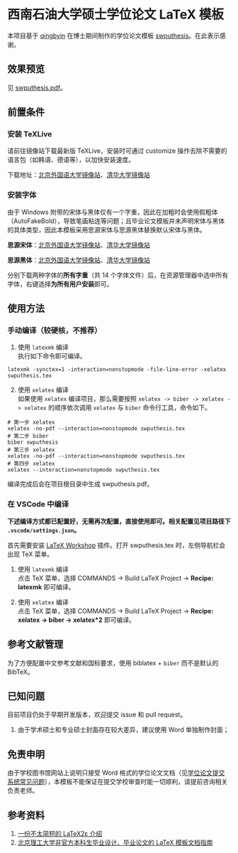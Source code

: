 # 西南石油大学硕士学位论文 LaTeX 模板

本项目基于 [qingbyin](https://github.com/qingbyin) 在博士期间制作的学位论文模板 [swputhesis](https://github.com/qingbyin/swputhesis)。在此表示感谢。

## 效果预览
见 [swputhesis.pdf](https://github.com/sudrizzz/swputhesis/blob/main/swputhesis.pdf)。

## 前置条件

### 安装 TeXLive
请前往镜像站下载最新版 TeXLive，安装时可通过 customize 操作去除不需要的语言包（如韩语、德语等），以加快安装速度。

下载地址：[北京外国语大学镜像站](https://mirrors.bfsu.edu.cn/CTAN/systems/texlive/Images/)、[清华大学镜像站](https://mirrors.tuna.tsinghua.edu.cn/CTAN/systems/texlive/Images/)

### 安装字体
由于 Windows 附带的宋体与黑体仅有一个字重，因此在加粗时会使用假粗体（AutoFakeBold），导致笔画粘连等问题；且毕业论文模板并未声明宋体与黑体的具体类型，因此本模板采用思源宋体与思源黑体替换默认宋体与黑体。

**思源宋体**：[北京外国语大学镜像站](https://mirrors.bfsu.edu.cn/adobe-fonts/source-han-serif/SubsetOTF/CN/)、[清华大学镜像站](https://mirrors.tuna.tsinghua.edu.cn/adobe-fonts/source-han-serif/SubsetOTF/CN/)

**思源黑体**：[北京外国语大学镜像站](https://mirrors.bfsu.edu.cn/adobe-fonts/source-han-sans/SubsetOTF/CN/)、[清华大学镜像站](https://mirrors.tuna.tsinghua.edu.cn/adobe-fonts/source-han-sans/SubsetOTF/CN/)

分别下载两种字体的**所有字重**（共 14 个字体文件）后，在资源管理器中选中所有字体，右键选择**为所有用户安装**即可。

## 使用方法
### 手动编译（较硬核，不推荐）

1. 使用 `latexmk` 编译  
执行如下命令即可编译。  
```shell
latexmk -synctex=1 -interaction=nonstopmode -file-line-error -xelatex swputhesis.tex
```

2. 使用 `xelatex` 编译  
如果使用 `xelatex` 编译项目，那么需要按照 `xelatex -> biber -> xelatex -> xelatex` 的顺序依次调用 `xelatex` 与 `biber` 命令行工具，命令如下。
```shell
# 第一步 xelatex
xelatex -no-pdf --interaction=nonstopmode swputhesis.tex
# 第二步 biber
biber swputhesis
# 第三步 xelatex
xelatex -no-pdf --interaction=nonstopmode swputhesis.tex
# 第四步 xelatex
xelatex --interaction=nonstopmode swputhesis.tex
```

编译完成后会在项目根目录中生成 swputhesis.pdf。

### 在 VSCode 中编译

**下述编译方式都已配置好，无需再次配置，直接使用即可。相关配置见项目路径下 `.vscode/settings.json`。**  

首先需要安装 [LaTeX Workshop](https://marketplace.visualstudio.com/items?itemName=James-Yu.latex-workshop) 插件。打开 swputhesis.tex 时，左侧导航栏会出现 TeX 菜单。

1. 使用 `latexmk` 编译  
点击 TeX 菜单，选择 COMMANDS -> Build LaTeX Project -> **Recipe: latexmk** 即可编译。

2. 使用 `xelatex` 编译  
点击 TeX 菜单，选择 COMMANDS -> Build LaTeX Project -> **Recipe: xelatex -> biber -> xelatex\*2** 即可编译。

## 参考文献管理
为了方便配置中文参考文献和国标要求，使用 biblatex + `biber` 而不是默认的 BibTeX。

## 已知问题
目前项目仍处于早期开发版本，欢迎提交 issue 和 pull request。
1. 由于学术硕士和专业硕士封面存在较大差异，建议使用 Word 单独制作封面；

## 免责申明
由于学校图书馆网站上说明只接受 Word 格式的学位论文文档（见[学位论文提交系统常见问题](https://lib.swpu.edu.cn/95_80/mason/0317x/faq.html?q=13#a)），本模板不能保证在提交学校审查时能一切顺利，请提前咨询相关负责老师。

## 参考资料

1. [一份不太简短的 LaTeX2ε 介绍](https://mirrors.bfsu.edu.cn/CTAN/info/lshort/chinese/lshort-zh-cn.pdf)
2. [北京理工大学非官方本科生毕业设计、毕业论文的 LaTeX 模板文档指南](https://bithesis.spencerwoo.com/Guide/2-Usage/Downloading-and-using-templates.html#%E4%BD%BF%E7%94%A8-vs-code-%E6%92%B0%E5%86%99%E4%B8%8E%E7%BC%96%E8%AF%91-latex-%E6%A8%A1%E6%9D%BF)